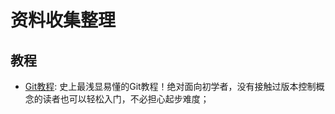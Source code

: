 # 资料收集整理

## 教程

- [Git教程](https://lvwzhen.gitbooks.io/git-tutorial): 史上最浅显易懂的Git教程！绝对面向初学者，没有接触过版本控制概念的读者也可以轻松入门，不必担心起步难度；





